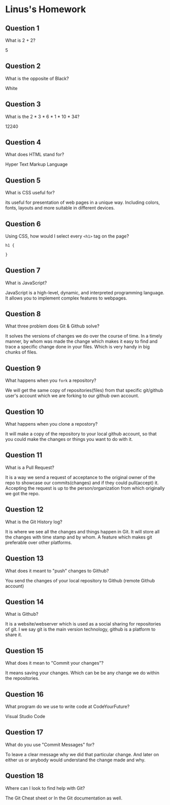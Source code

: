 # Linus's Homework

## Question 1

What is 2 + 2?

5

## Question 2

What is the opposite of Black?

White 

## Question 3

What is the  2 * 3 * 6 * 1 * 10 * 34?

12240

## Question 4 

What does HTML stand for?

Hyper Text Markup Language

## Question 5

What is CSS useful for?

its useful for presentation of web pages in a unique way. Including colors, fonts, layouts and more 
suitable in different devices.

## Question 6

Using CSS, how would I select every `<h1>` tag on the page?

```css
h1 {

}
```

## Question 7

What is JavaScript?

JavaScript is a high-level, dynamic, and interpreted programming language. It allows you to implement complex features to webpages.

## Question 8

What three problem does Git & Github solve?

It solves the versions of changes we do over the course of time. In a timely manner, by whom was made the change which makes it easy to find and trace a specific  change done in your files. Which is very handy in big chunks of files.

## Question 9

What happens when you `fork` a repository?

We will get the same copy of repositories(files) from that specific git/github user's account which we are forking  to our github own account.

## Question 10 

What happens when you clone a repostory?

It will make a copy of the repository to your local github account, so that you could make the changes or things you want to do with it.
## Question 11

What is a Pull Request?

It is a way we send a request of acceptance to the original owner of the repo to showcase our commits(changes) and if they could pull(accept) it. Accepting the request is up to the person/organization from which originally we got the repo.

## Question 12

What is the Git History log?

It is where we see all the changes and things happen in Git. It will store all the changes with time stamp and by whom. A feature which makes git preferable over other platforms.

## Question 13

What does it meant to "push" changes to Github?

You send the changes of your local repository to Github (remote Github account)

## Question 14

What is Github?

It is a website/webserver which is used as a social sharing for repositories of git. I we say git is the main version technology, github is a platform to share it.

## Question 15

What does it mean to "Commit your changes"?

It means saving your changes. Which can be be any change we do within the repositories. 

## Question 16

What program do we use to write code at CodeYourFuture?

Visual Studio Code

## Question 17

What do you use "Commit Messages" for?

To leave a clear message why we did that particular change. And later on either us or anybody would understand the change made and why.

## Question 18

Where can I look to find help with Git?

The Git Cheat sheet or In the Git documentation as well.
